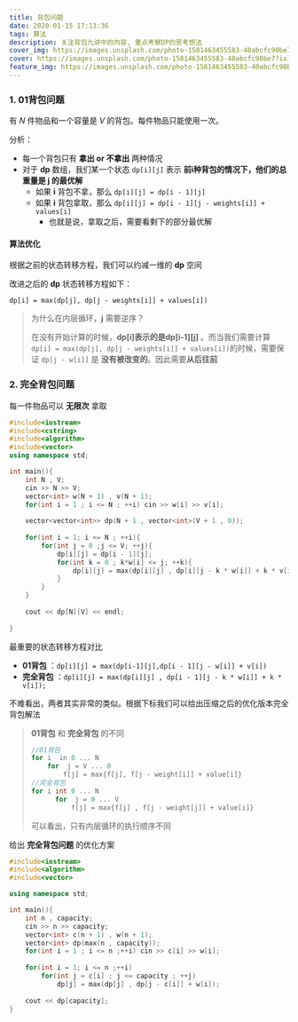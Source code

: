 ```yaml
---
title: 背包问题
date: 2020-01-15 17:13:36
tags: 算法
description: 关注背包九讲中的内容, 重点考察DP的思考想法
cover_img: https://images.unsplash.com/photo-1581463455583-40abcfc90be7?ixlib=rb-1.2.1&ixid=eyJhcHBfaWQiOjEyMDd9&auto=format&fit=crop&w=1234&q=80
cover: https://images.unsplash.com/photo-1581463455583-40abcfc90be7?ixlib=rb-1.2.1&ixid=eyJhcHBfaWQiOjEyMDd9&auto=format&fit=crop&w=1234&q=80
feature_img: https://images.unsplash.com/photo-1581463455583-40abcfc90be7?ixlib=rb-1.2.1&ixid=eyJhcHBfaWQiOjEyMDd9&auto=format&fit=crop&w=1234&q=80
---
```


### 1. 01背包问题

有 $N$ 件物品和一个容量是 $V$ 的背包。每件物品只能使用一次。

分析：

- 每一个背包只有 **拿出 or 不拿出** 两种情况
- 对于 **dp** 数组，我们某一个状态 `dp[i][j]` 表示 **前i种背包的情况下，他们的总重量是 j 的最优解**
  - 如果 **i** 背包不拿，那么 `dp[i][j] = dp[i - 1][j]`
  - 如果 **i** 背包拿取，那么 `dp[i][j] = dp[i - 1][j - weights[i]] + values[i]`
    - 也就是说，拿取之后，需要看剩下的部分最优解

#### 算法优化

根据之前的状态转移方程，我们可以约减一维的 **dp** 空间

改进之后的 **dp** 状态转移方程如下：

`dp[i] = max(dp[j], dp[j - weights[i]] + values[i])`

> 为什么在内层循环，**j** 需要逆序？
>
> 在没有开始计算的时候，**dp[i]表示的是dp\[i-1]\[j]** 。而当我们需要计算 `dp[i] = max(dp[j], dp[j - weights[i]] + values[i])`的时候，需要保证 `dp[j - w[i]]` 是 **没有被改变的**。因此需要**从后往前**

### 2. 完全背包问题

每一件物品可以 **无限次** 拿取

```cpp
#include<iostream>
#include<cstring>
#include<algorithm>
#include<vector>
using namespace std;

int main(){
    int N , V;
    cin >> N >> V;
    vector<int> w(N + 1) , v(N + 1);
    for(int i = 1 ; i <= N ; ++i) cin >> w[i] >> v[i];
    
    vector<vector<int>> dp(N + 1 , vector<int>(V + 1 , 0));
    
    for(int i = 1; i <= N ; ++i){
        for(int j = 0 ;j <= V; ++j){
            dp[i][j] = dp[i - 1][j];
            for(int k = 0 ; k*w[i] <= j; ++k){
                dp[i][j] = max(dp[i][j] , dp[i][j - k * w[i]] + k * v[i]);
            }
        }
    }
    
    cout << dp[N][V] << endl;
    
}
```

最重要的状态转移方程对比

- **01背包** ：`dp[i][j] = max(dp[i-1][j],dp[i - 1][j - w[i]] + v[i])`
- **完全背包** ：`dp[i][j] = max(dp[i][j] , dp[i - 1][j - k * w[i]] + k * v[i]);`

不难看出，两者其实非常的类似。根据下标我们可以给出压缩之后的优化版本完全背包解法

> **01背包** 和 **完全背包** 的不同
>
> ```cpp
> //01背包
> for i  in 0 ... N
>     for  j = V ... 0
>         f[j] = max{f[j], f[j - weight[i]] + value[i]}
> //完全背包
> for i int 0 ... N
>   	for	 j = 0 ... V
>       	f[j] = max{f[j] , f[j - weight[j]] + value[i]}
> ```
>
> 可以看出，只有内层循环的执行顺序不同

给出 **完全背包问题** 的优化方案

```cpp
#include<iostream>
#include<algorithm>
#include<vector>

using namespace std;

int main(){
    int n , capacity;
    cin >> n >> capacity;
    vector<int> c(n + 1) , w(n + 1);
    vector<int> dp(max(n , capacity));
    for(int i = 1 ; i <= n ;++i) cin >> c[i] >> w[i];
    
    for(int i = 1; i <= n ;++i)
        for(int j = c[i] ; j <= capacity ; ++j)
            dp[j] = max(dp[j] , dp[j - c[i]] + w[i]);
    
    cout << dp[capacity];
}
```

